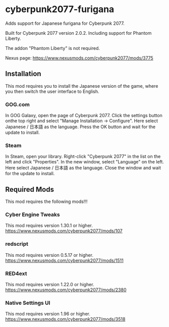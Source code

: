 # cyberpunk2077-furigana
Adds support for Japanese furigana for Cyberpunk 2077.

Built for Cyberpunk 2077 version 2.0.2. Including support for Phantom Liberty.

The addon "Phantom Liberty" is not required.

Nexus page: https://www.nexusmods.com/cyberpunk2077/mods/3775


## Installation
This mod requires you to install the Japanese version of the game, where you then switch the user interface to English.


### GOG.com
In GOG Galaxy, open the page of Cyberpunk 2077. Click the settings button onthe top right and select "Manage Installation -> Configure". Here select Japanese / 日本語 as the language. Press the OK button and wait for the update to install.


### Steam
In Steam, open your library. Right-click "Cyberpunk 2077" in the list on the left and click "Properties". In the new window, select "Language" on the left. Here select Japanese / 日本語 as the language. Close the window and wait for the update to install.


## Required Mods
This mod requires the following mods!!!


### Cyber Engine Tweaks
This mod requires version 1.30.1 or higher.<br/>
https://www.nexusmods.com/cyberpunk2077/mods/107


### redscript
This mod requires version 0.5.17 or higher.<br/>
https://www.nexusmods.com/cyberpunk2077/mods/1511


### RED4ext
This mod requires version 1.22.0 or higher.<br/>
https://www.nexusmods.com/cyberpunk2077/mods/2380


### Native Settings UI
This mod requires version 1.96 or higher.<br/>
https://www.nexusmods.com/cyberpunk2077/mods/3518
